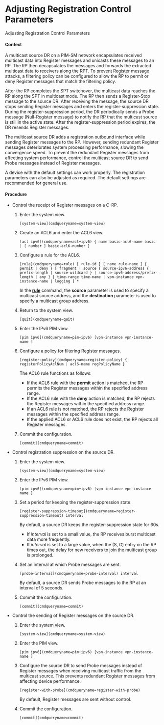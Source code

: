 Adjusting Registration Control Parameters
=========================================

Adjusting Registration Control Parameters

#### Context

A multicast source DR on a PIM-SM network encapsulates received multicast data into Register messages and unicasts these messages to an RP. The RP then decapsulates the messages and forwards the extracted multicast data to receivers along the RPT. To prevent Register message attacks, a filtering policy can be configured to allow the RP to permit or deny Register messages that match the filtering policy.

After the RP completes the SPT switchover, the multicast data reaches the RP along the SPT in multicast mode. The RP then sends a Register-Stop message to the source DR. After receiving the message, the source DR stops sending Register messages and enters the register-suppression state. During the register-suppression period, the DR periodically sends a Probe message (Null-Register message) to notify the RP that the multicast source is still in the active state. After the register-suppression period expires, the DR resends Register messages.

The multicast source DR adds a registration outbound interface while sending Register messages to the RP. However, sending redundant Register messages deteriorates system processing performance, slowing the convergence speed. To prevent the redundant Register messages from affecting system performance, control the multicast source DR to send Probe messages instead of Register messages.

A device with the default settings can work properly. The registration parameters can also be adjusted as required. The default settings are recommended for general use.


#### Procedure

* Control the receipt of Register messages on a C-RP.
  1. Enter the system view.
     
     
     ```
     [system-view](cmdqueryname=system-view)
     ```
  2. Create an ACL6 and enter the ACL6 view.
     
     
     ```
     [acl ipv6](cmdqueryname=acl+ipv6) { name basic-acl6-name basic | [ number ] basic-acl6-number }
     ```
  3. Configure a rule for the ACL6.
     
     
     ```
     [rule](cmdqueryname=rule) [ rule-id ] [ name rule-name ] { permit | deny } [ fragment | source { source-ipv6-address { prefix-length | source-wildcard } | source-ipv6-address/prefix-length | any } | time-range time-name | vpn-instance vpn-instance-name | logging ] *
     ```
     
     
     
     In the [**rule**](cmdqueryname=rule) command, the **source** parameter is used to specify a multicast source address, and the **destination** parameter is used to specify a multicast group address.
  4. Return to the system view.
     
     
     ```
     [quit](cmdqueryname=quit)
     ```
  5. Enter the IPv6 PIM view.
     
     
     ```
     [pim ipv6](cmdqueryname=pim+ipv6) [vpn-instance vpn-instance-name ]
     ```
  6. Configure a policy for filtering Register messages.
     
     
     ```
     [register-policy](cmdqueryname=register-policy) { registerPolicyAclNum | acl6-name regPolicyName }
     ```
     
     
     
     The ACL6 rule functions as follows:
     
     + If the ACL6 rule with the **permit** action is matched, the RP permits the Register messages within the specified address range.
     + If the ACL6 rule with the **deny** action is matched, the RP rejects the Register messages within the specified address range.
     + If an ACL6 rule is not matched, the RP rejects the Register messages within the specified address range.
     + If the applied ACL6 or ACL6 rule does not exist, the RP rejects all Register messages.
  7. Commit the configuration.
     
     
     ```
     [commit](cmdqueryname=commit)
     ```
* Control registration suppression on the source DR.
  1. Enter the system view.
     
     
     ```
     [system-view](cmdqueryname=system-view)
     ```
  2. Enter the IPv6 PIM view.
     
     
     ```
     [pim ipv6](cmdqueryname=pim+ipv6) [vpn-instance vpn-instance-name ]
     ```
  3. Set a period for keeping the register-suppression state.
     
     
     ```
     [register-suppression-timeout](cmdqueryname=register-suppression-timeout) interval
     ```
     
     
     
     By default, a source DR keeps the register-suppression state for 60s.
     
     + If *interval* is set to a small value, the RP receives burst multicast data more frequently.
     + If *interval* is set to a large value, when the (S, G) entry on the RP times out, the delay for new receivers to join the multicast group is prolonged.
  4. Set an interval at which Probe messages are sent.
     
     
     ```
     [probe-interval](cmdqueryname=probe-interval) interval
     ```
     
     
     
     By default, a source DR sends Probe messages to the RP at an interval of 5 seconds.
  5. Commit the configuration.
     
     
     ```
     [commit](cmdqueryname=commit)
     ```
* Control the sending of Register messages on the source DR.
  1. Enter the system view.
     
     
     ```
     [system-view](cmdqueryname=system-view)
     ```
  2. Enter the PIM view.
     
     
     ```
     [pim ipv6](cmdqueryname=pim+ipv6) [vpn-instance vpn-instance-name ]
     ```
  3. Configure the source DR to send Probe messages instead of Register messages when receiving multicast traffic from the multicast source. This prevents redundant Register messages from affecting device performance.
     
     
     ```
     [register-with-probe](cmdqueryname=register-with-probe)
     ```
     
     By default, Register messages are sent without control.
  4. Commit the configuration.
     
     
     ```
     [commit](cmdqueryname=commit)
     ```